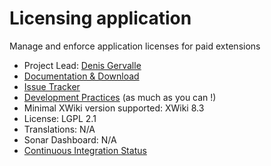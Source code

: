 # Licensing application

Manage and enforce application licenses for paid extensions

* Project Lead: [Denis Gervalle](http://www.xwikisas.com/xwiki/bin/view/XWiki/dgervalle) 
* [Documentation & Download](http://store.xwiki.com/xwiki/bin/view/Extension/Licensing+Application)
* [Issue Tracker](http://jira.xwikisas.com/browse/LICENSING)
* [Development Practices](http://dev.xwiki.org/xwiki/bin/view/Community/DevelopmentPractices) (as much as you can !)
* Minimal XWiki version supported: XWiki 8.3
* License: LGPL 2.1
* Translations: N/A 
* Sonar Dashboard: N/A 
* [Continuous Integration Status](http://ci.xwikisas.com/job/application-licensing/) 
